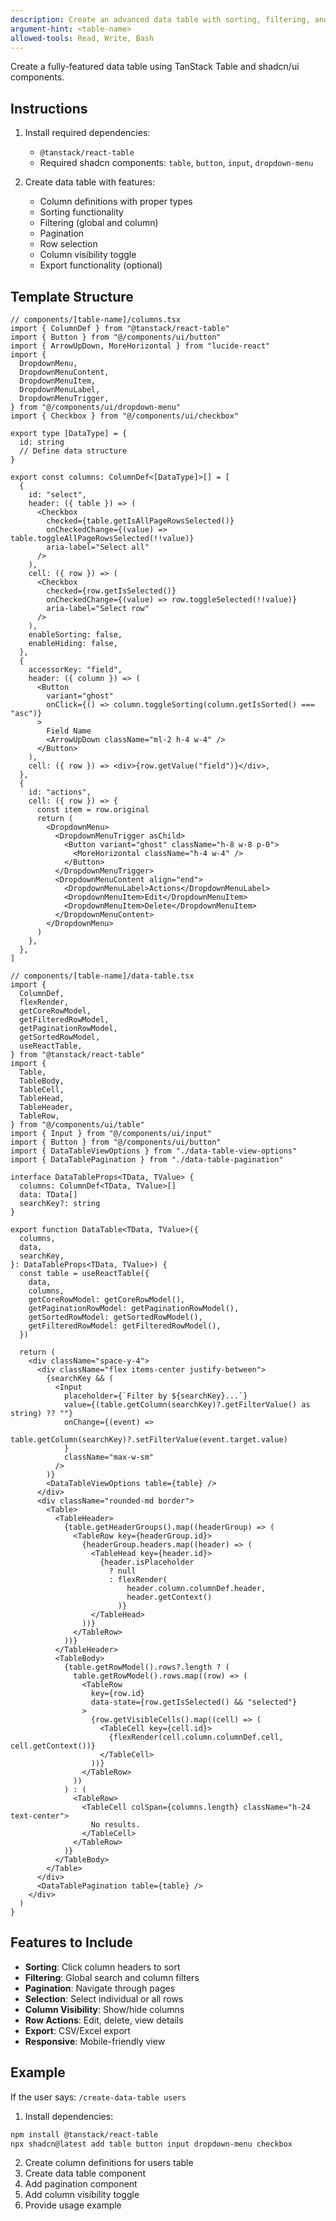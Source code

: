 ```yaml
---
description: Create an advanced data table with sorting, filtering, and pagination
argument-hint: <table-name>
allowed-tools: Read, Write, Bash
---
```


Create a fully-featured data table using TanStack Table and shadcn/ui components.

## Instructions

1. Install required dependencies:
   - `@tanstack/react-table`
   - Required shadcn components: `table`, `button`, `input`, `dropdown-menu`

2. Create data table with features:
   - Column definitions with proper types
   - Sorting functionality
   - Filtering (global and column)
   - Pagination
   - Row selection
   - Column visibility toggle
   - Export functionality (optional)

## Template Structure

```tsx
// components/[table-name]/columns.tsx
import { ColumnDef } from "@tanstack/react-table"
import { Button } from "@/components/ui/button"
import { ArrowUpDown, MoreHorizontal } from "lucide-react"
import {
  DropdownMenu,
  DropdownMenuContent,
  DropdownMenuItem,
  DropdownMenuLabel,
  DropdownMenuTrigger,
} from "@/components/ui/dropdown-menu"
import { Checkbox } from "@/components/ui/checkbox"

export type [DataType] = {
  id: string
  // Define data structure
}

export const columns: ColumnDef<[DataType]>[] = [
  {
    id: "select",
    header: ({ table }) => (
      <Checkbox
        checked={table.getIsAllPageRowsSelected()}
        onCheckedChange={(value) => table.toggleAllPageRowsSelected(!!value)}
        aria-label="Select all"
      />
    ),
    cell: ({ row }) => (
      <Checkbox
        checked={row.getIsSelected()}
        onCheckedChange={(value) => row.toggleSelected(!!value)}
        aria-label="Select row"
      />
    ),
    enableSorting: false,
    enableHiding: false,
  },
  {
    accessorKey: "field",
    header: ({ column }) => (
      <Button
        variant="ghost"
        onClick={() => column.toggleSorting(column.getIsSorted() === "asc")}
      >
        Field Name
        <ArrowUpDown className="ml-2 h-4 w-4" />
      </Button>
    ),
    cell: ({ row }) => <div>{row.getValue("field")}</div>,
  },
  {
    id: "actions",
    cell: ({ row }) => {
      const item = row.original
      return (
        <DropdownMenu>
          <DropdownMenuTrigger asChild>
            <Button variant="ghost" className="h-8 w-8 p-0">
              <MoreHorizontal className="h-4 w-4" />
            </Button>
          </DropdownMenuTrigger>
          <DropdownMenuContent align="end">
            <DropdownMenuLabel>Actions</DropdownMenuLabel>
            <DropdownMenuItem>Edit</DropdownMenuItem>
            <DropdownMenuItem>Delete</DropdownMenuItem>
          </DropdownMenuContent>
        </DropdownMenu>
      )
    },
  },
]

// components/[table-name]/data-table.tsx
import {
  ColumnDef,
  flexRender,
  getCoreRowModel,
  getFilteredRowModel,
  getPaginationRowModel,
  getSortedRowModel,
  useReactTable,
} from "@tanstack/react-table"
import {
  Table,
  TableBody,
  TableCell,
  TableHead,
  TableHeader,
  TableRow,
} from "@/components/ui/table"
import { Input } from "@/components/ui/input"
import { Button } from "@/components/ui/button"
import { DataTableViewOptions } from "./data-table-view-options"
import { DataTablePagination } from "./data-table-pagination"

interface DataTableProps<TData, TValue> {
  columns: ColumnDef<TData, TValue>[]
  data: TData[]
  searchKey?: string
}

export function DataTable<TData, TValue>({
  columns,
  data,
  searchKey,
}: DataTableProps<TData, TValue>) {
  const table = useReactTable({
    data,
    columns,
    getCoreRowModel: getCoreRowModel(),
    getPaginationRowModel: getPaginationRowModel(),
    getSortedRowModel: getSortedRowModel(),
    getFilteredRowModel: getFilteredRowModel(),
  })

  return (
    <div className="space-y-4">
      <div className="flex items-center justify-between">
        {searchKey && (
          <Input
            placeholder={`Filter by ${searchKey}...`}
            value={(table.getColumn(searchKey)?.getFilterValue() as string) ?? ""}
            onChange={(event) =>
              table.getColumn(searchKey)?.setFilterValue(event.target.value)
            }
            className="max-w-sm"
          />
        )}
        <DataTableViewOptions table={table} />
      </div>
      <div className="rounded-md border">
        <Table>
          <TableHeader>
            {table.getHeaderGroups().map((headerGroup) => (
              <TableRow key={headerGroup.id}>
                {headerGroup.headers.map((header) => (
                  <TableHead key={header.id}>
                    {header.isPlaceholder
                      ? null
                      : flexRender(
                          header.column.columnDef.header,
                          header.getContext()
                        )}
                  </TableHead>
                ))}
              </TableRow>
            ))}
          </TableHeader>
          <TableBody>
            {table.getRowModel().rows?.length ? (
              table.getRowModel().rows.map((row) => (
                <TableRow
                  key={row.id}
                  data-state={row.getIsSelected() && "selected"}
                >
                  {row.getVisibleCells().map((cell) => (
                    <TableCell key={cell.id}>
                      {flexRender(cell.column.columnDef.cell, cell.getContext())}
                    </TableCell>
                  ))}
                </TableRow>
              ))
            ) : (
              <TableRow>
                <TableCell colSpan={columns.length} className="h-24 text-center">
                  No results.
                </TableCell>
              </TableRow>
            )}
          </TableBody>
        </Table>
      </div>
      <DataTablePagination table={table} />
    </div>
  )
}
```

## Features to Include

- **Sorting**: Click column headers to sort
- **Filtering**: Global search and column filters
- **Pagination**: Navigate through pages
- **Selection**: Select individual or all rows
- **Column Visibility**: Show/hide columns
- **Row Actions**: Edit, delete, view details
- **Export**: CSV/Excel export
- **Responsive**: Mobile-friendly view

## Example

If the user says: `/create-data-table users`

1. Install dependencies:
```bash
npm install @tanstack/react-table
npx shadcn@latest add table button input dropdown-menu checkbox
```

2. Create column definitions for users table
3. Create data table component
4. Add pagination component
5. Add column visibility toggle
6. Provide usage example